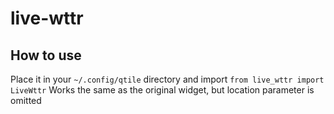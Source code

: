 # live-wttr

## How to use
Place it in your `~/.config/qtile` directory and import `from live_wttr import LiveWttr`
Works the same as the original widget, but location parameter is omitted
